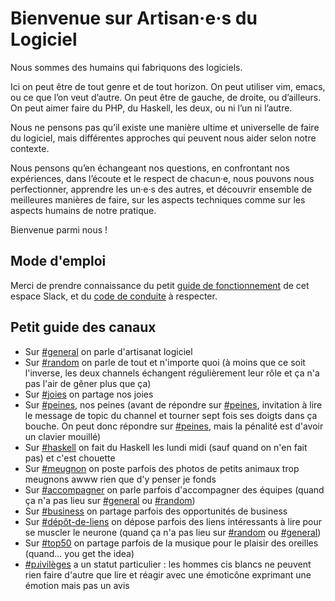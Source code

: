 # Bienvenue sur Artisan·e·s du Logiciel

Nous sommes des humains qui fabriquons des logiciels.

Ici on peut être de tout genre et de tout horizon. On peut utiliser vim, emacs, ou ce que l’on veut d’autre. On peut être de gauche, de droite, ou d’ailleurs. On peut aimer faire du PHP, du Haskell, les deux, ou ni l’un ni l’autre.

Nous ne pensons pas qu’il existe une manière ultime et universelle de faire du logiciel, mais différentes approches qui peuvent nous aider selon notre contexte.

Nous pensons qu’en échangeant nos questions, en confrontant nos expériences, dans l’écoute et le respect de chacun·e, nous pouvons nous perfectionner, apprendre les un·e·s des autres, et découvrir ensemble de meilleures manières de faire, sur les aspects techniques comme sur les aspects humains de notre pratique.

Bienvenue parmi nous !

## Mode d'emploi

Merci de prendre connaissance du petit [guide de fonctionnement](GUIDE_DE_FONCTIONNEMENT.md) de cet espace Slack, et du [code de conduite](CODE_DE_CONDUITE.md) à respecter.

## Petit guide des canaux

* Sur [#general](https://artisans-du-logiciel.slack.com/messages/C04RH4P77) on parle d'artisanat logiciel
* Sur [#random](https://artisans-du-logiciel.slack.com/messages/C04RH4P7K) on parle de tout et n'importe
  quoi (à moins que ce soit l'inverse, les deux channels échangent régulièrement leur rôle et ça n'a pas l'air de gêner plus que ça)
* Sur [#joies](https://artisans-du-logiciel.slack.com/messages/C5N26RATU) on partage nos joies
* Sur [#peines](https://artisans-du-logiciel.slack.com/messages/C59NG3E8P), nos peines (avant de répondre sur
  [#peines](https://artisans-du-logiciel.slack.com/messages/C59NG3E8P), invitation à lire le message de topic du channel et tourner
  sept fois ses doigts dans ça bouche. On peut donc répondre sur [#peines](https://artisans-du-logiciel.slack.com/messages/C59NG3E8P),
  mais la pénalité est d'avoir un clavier mouillé)
* Sur [#haskell](https://artisans-du-logiciel.slack.com/messages/C7KTJBB0C) on fait du Haskell les lundi midi (sauf quand on n'en fait pas)
  et c'est chouette
* Sur [#meugnon](https://artisans-du-logiciel.slack.com/messages/C58GGLY9Y) on poste parfois des photos de petits animaux trop meugnons awww rien
  que d'y penser je fonds
* Sur [#accompagner](https://artisans-du-logiciel.slack.com/messages/C04RXS0KX) on parle parfois d'accompagner des équipes (quand ça n'a pas lieu sur
  [#general](https://artisans-du-logiciel.slack.com/messages/C04RH4P77) ou [#random](https://artisans-du-logiciel.slack.com/messages/C04RH4P7K))
* Sur [#business](https://artisans-du-logiciel.slack.com/messages/C04RY5J09) on partage parfois des opportunités de business
* Sur [#dépôt-de-liens](https://artisans-du-logiciel.slack.com/messages/C7ZMVGPUM) on dépose parfois des liens intéressants à lire pour se muscler
  le neurone (quand ça n'a pas lieu sur [#random](https://artisans-du-logiciel.slack.com/messages/C04RH4P7K) ou
  [#general](https://artisans-du-logiciel.slack.com/messages/C04RH4P77))
* Sur [#top50](https://artisans-du-logiciel.slack.com/messages/C7R2KV1UN) on partage parfois de la musique pour le plaisir des oreilles
  (quand... you get the idea)
* [#pɹivilèges](https://artisans-du-logiciel.slack.com/messages/CBN6UN89L) a un statut particulier : les hommes cis blancs ne peuvent rien faire
  d'autre que lire et réagir avec une émoticône exprimant une émotion mais pas un avis
